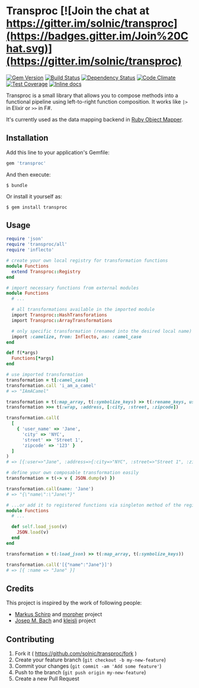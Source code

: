 [gem]: https://rubygems.org/gems/transproc
[travis]: https://travis-ci.org/solnic/transproc
[gemnasium]: https://gemnasium.com/solnic/transproc
[codeclimate]: https://codeclimate.com/github/solnic/transproc
[coveralls]: https://coveralls.io/r/solnic/transproc
[inchpages]: http://inch-ci.org/github/solnic/transproc

# Transproc [![Join the chat at https://gitter.im/solnic/transproc](https://badges.gitter.im/Join%20Chat.svg)](https://gitter.im/solnic/transproc)

[![Gem Version](https://badge.fury.io/rb/transproc.svg)][gem]
[![Build Status](https://travis-ci.org/solnic/transproc.svg?branch=master)][travis]
[![Dependency Status](https://gemnasium.com/solnic/transproc.svg)][gemnasium]
[![Code Climate](https://codeclimate.com/github/solnic/transproc/badges/gpa.svg)][codeclimate]
[![Test Coverage](https://codeclimate.com/github/solnic/transproc/badges/coverage.svg)][codeclimate]
[![Inline docs](http://inch-ci.org/github/solnic/transproc.svg?branch=master)][inchpages]

Transproc is a small library that allows you to compose methods into a functional pipeline using left-to-right function composition. It works like `|>` in Elixir or `>>` in F#.

It's currently used as the data mapping backend in [Ruby Object Mapper](http://rom-rb.org).

## Installation

Add this line to your application's Gemfile:

```ruby
gem 'transproc'
```

And then execute:

    $ bundle

Or install it yourself as:

    $ gem install transproc

## Usage

``` ruby
require 'json'
require 'transproc/all'
require 'inflecto'

# create your own local registry for transformation functions
module Functions
  extend Transproc::Registry
end

# import necessary functions from external modules
module Functions
  # ...

  # all transformations available in the imported module
  import Transproc::HashTransforations
  import Transproc::ArrayTransformations

  # only specific transformation (renamed into the desired local name)
  import :camelize, from: Inflecto, as: :camel_case
end

def f(*args)
  Functions[*args]
end

# use imported transformation
transformation = t[:camel_case]
transformation.call 'i_am_a_camel'
# => "IAmACamel"

transformation = t(:map_array, t(:symbolize_keys) >> t(:rename_keys, user_name: :user))
transformation >>= t(:wrap, :address, [:city, :street, :zipcode])

transformation.call(
  [
    { 'user_name' => 'Jane',
      'city' => 'NYC',
      'street' => 'Street 1',
      'zipcode' => '123' }
  ]
)
# => [{:user=>"Jane", :address=>{:city=>"NYC", :street=>"Street 1", :zipcode=>"123"}}]

# define your own composable transformation easily
transformation = t(-> v { JSON.dump(v) })

transformation.call(name: 'Jane')
# => "{\"name\":\"Jane\"}"

# ...or add it to registered functions via singleton method of the registry
module Functions
  # ...

  def self.load_json(v)
    JSON.load(v)
  end
end

transformation = t(:load_json) >> t(:map_array, t(:symbolize_keys))

transformation.call('[{"name":"Jane"}]')
# => [{ :name => "Jane" }]
```

## Credits

This project is inspired by the work of following people:

* [Markus Schirp](https://github.com/mbj) and [morpher](https://github.com/mbj/morpher) project
* [Josep M. Bach](https://github.com/txus) and [kleisli](https://github.com/txus/kleisli) project

## Contributing

1. Fork it ( https://github.com/solnic/transproc/fork )
2. Create your feature branch (`git checkout -b my-new-feature`)
3. Commit your changes (`git commit -am 'Add some feature'`)
4. Push to the branch (`git push origin my-new-feature`)
5. Create a new Pull Request

